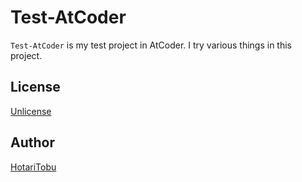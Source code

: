 # Test-AtCoder

`Test-AtCoder` is my test project in AtCoder. I try various things in this project.

## License

[Unlicense](LICENSE)

## Author

[HotariTobu](https://github.com/HotariTobu)
